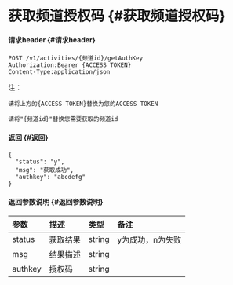 # 获取频道授权码 {#获取频道授权码}

#### 请求header {#请求header}

```
POST /v1/activities/{频道id}/getAuthKey
Authorization:Bearer {ACCESS TOKEN}
Content-Type:application/json
```

注：

`请将上方的{ACCESS TOKEN}替换为您的ACCESS TOKEN`

`请将"{频道id}"替换您需要获取的频道id`

#### 返回 {#返回}

```
{
  "status": "y",
  "msg": "获取成功",
  "authkey": "abcdefg"
}
```

#### 返回参数说明 {#返回参数说明}

| 参数 | 描述 | 类型 | 备注 |
| :--- | :--- | :--- | :--- |
| status | 获取结果 | string | y为成功，n为失败 |
| msg | 结果描述 | string |  |
| authkey | 授权码 | string |  |



